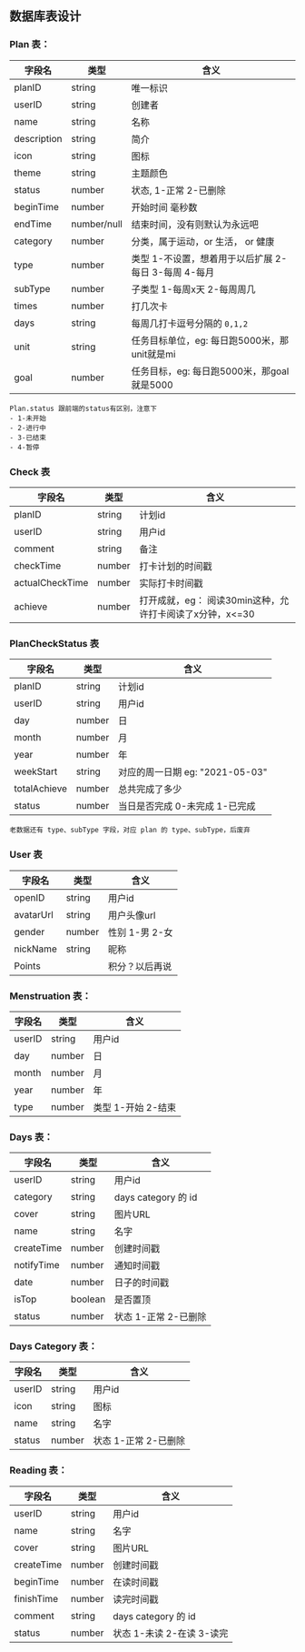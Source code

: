 ## 数据库表设计

### Plan 表：
| 字段名 | 类型 | 含义 |
| ---  | --- | --- |
| planID | string | 唯一标识
| userID | string | 创建者
| name | string | 名称
| description | string | 简介
| icon | string | 图标
| theme | string | 主题颜色
| status | number | 状态, 1-正常 2-已删除
| beginTime | number | 开始时间 毫秒数
| endTime | number/null | 结束时间，没有则默认为永远吧
| category |number | 分类，属于运动，or 生活， or 健康
| type | number | 类型 1-不设置，想着用于以后扩展 2-每日 3-每周 4-每月
| subType | number | 子类型  1-每周x天 2-每周周几
| times |  number | 打几次卡
| days | string | 每周几打卡逗号分隔的 `0,1,2`
| unit | string | 任务目标单位，eg: 每日跑5000米，那unit就是mi
| goal | number | 任务目标，eg: 每日跑5000米，那goal就是5000


```
Plan.status 跟前端的status有区别，注意下
- 1-未开始
- 2-进行中
- 3-已结束
- 4-暂停
```


### Check 表
| 字段名 | 类型 | 含义 |
| ---  | --- | --- |
| planID | string | 计划id
| userID | string | 用户id
| comment | string | 备注
| checkTime | number | 打卡计划的时间戳
| actualCheckTime | number | 实际打卡时间戳
| achieve | number | 打开成就，eg： 阅读30min这种，允许打卡阅读了x分钟，x<=30

### PlanCheckStatus 表
| 字段名 | 类型 | 含义 |
| ---  | --- | --- |
| planID | string | 计划id
| userID | string | 用户id
| day | number | 日
| month | number | 月
| year | number | 年
| weekStart | string | 对应的周一日期 eg: "2021-05-03"
| totalAchieve | number | 总共完成了多少
| status | number | 当日是否完成 0-未完成 1-已完成

```
老数据还有 type、subType 字段，对应 plan 的 type、subType，后废弃
```


### User 表
| 字段名 | 类型 | 含义 |
| ---  | --- | --- |
| openID | string | 用户id
| avatarUrl | string | 用户头像url
| gender | number | 性别 1-男 2-女
| nickName | string | 昵称
| Points |  | 积分？以后再说


### Menstruation 表：
| 字段名 | 类型 | 含义 |
| ---  | --- | --- |
| userID | string | 用户id
| day | number | 日
| month | number | 月
| year | number | 年
| type | number | 类型 1-开始 2-结束


### Days 表：
| 字段名 | 类型 | 含义 |
| ---  | --- | --- |
| userID | string | 用户id
| category | string | days category 的 id
| cover | string | 图片URL
| name | string | 名字
| createTime | number | 创建时间戳
| notifyTime | number | 通知时间戳
| date | number | 日子的时间戳
| isTop | boolean | 是否置顶
| status | number | 状态 1-正常 2-已删除


### Days Category 表：
| 字段名 | 类型 | 含义 |
| ---  | --- | --- |
| userID | string | 用户id
| icon | string | 图标
| name | string | 名字
| status | number | 状态 1-正常 2-已删除


### Reading 表：
| 字段名 | 类型 | 含义 |
| ---  | --- | --- |
| userID | string | 用户id
| name | string | 名字
| cover | string | 图片URL
| createTime | number | 创建时间戳
| beginTime | number | 在读时间戳
| finishTime | number | 读完时间戳
| comment | string | days category 的 id
| status | number | 状态 1-未读 2-在读 3-读完
